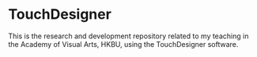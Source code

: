 # TouchDesigner
This is the research and development repository related to my teaching in the Academy of Visual Arts, HKBU, using the TouchDesigner software.

